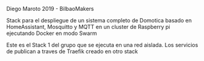 Diego Maroto 2019 - BilbaoMakers

Stack para el despliegue de un sistema completo de Domotica basado en HomeAssistant, Mosquitto y MQTT en un cluster de Raspberry pi ejecutando Docker en modo Swarm

Este es el Stack 1 del grupo que se ejecuta en una red aislada. Los servicios de publican a traves de Traefik creado en otro stack
